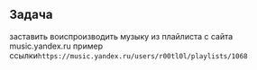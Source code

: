 ## Задача 
заставить воиспроизводить музыку из плайлиста с сайта music.yandex.ru 
пример ссылки```https://music.yandex.ru/users/r00tl0l/playlists/1068```

